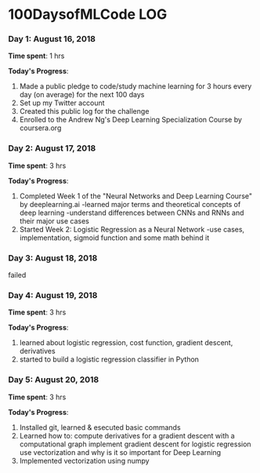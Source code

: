 # 100DaysofMLCode LOG

### Day 1: August 16, 2018 

**Time spent**: 1 hrs  

**Today's Progress**: 

1. Made a public pledge to code/study machine learning for 3 hours every day (on average) for the next 100 days
2. Set up my Twitter account
3. Created this public log for the challenge 
4. Enrolled to the Andrew Ng's Deep Learning Specialization Course by coursera.org

### Day 2: August 17, 2018 

**Time spent**: 3 hrs  

**Today's Progress**: 

1. Completed Week 1 of the "Neural Networks and Deep Learning Course" by deeplearning.ai
  -learned major terms and theoretical concepts of deep learning
  -understand differences between CNNs and RNNs and their major use cases 
2. Started Week 2: Logistic Regression as a Neural Network
  -use cases, implementation, sigmoid function and some math behind it

### Day 3: August 18, 2018 

failed

### Day 4: August 19, 2018 

**Time spent**: 3 hrs  

**Today's Progress**: 

1. learned about logistic regression, cost function, gradient descent, derivatives 
2. started to build a logistic regression classifier in Python

### Day 5: August 20, 2018 

**Time spent**: 3 hrs  

**Today's Progress**: 

1. Installed git, learned & esecuted basic commands
2. Learned how to:
  compute derivatives for a gradient descent with a computational graph
  implement gradient descent for logistic regression 
  use vectorization and why is it so important for Deep Learning 
5. Implemented vectorization using numpy







